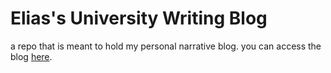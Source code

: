 # Elias's University Writing Blog 
a repo that is meant to hold my personal narrative blog. 
you can access the blog [here](https://eliasrvjimenez.github.io/1301-blog).
